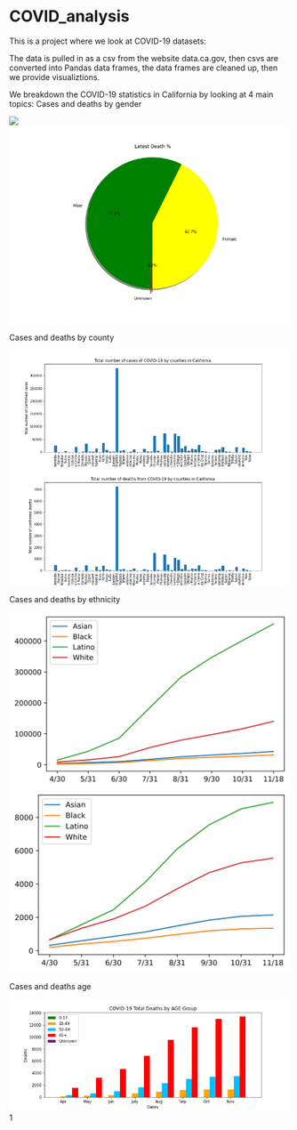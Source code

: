 # COVID_analysis

This is a project where we look at COVID-19 datasets:

The data is pulled in as a csv from the website data.ca.gov, then csvs are converted into Pandas data frames, the data frames are cleaned up, then we provide visualiztions.

We breakdown the COVID-19 statistics in California by looking at 4 main topics:
Cases and deaths by gender

![](Images/Latest_Positives_%.png)
![](Images/Latest_Death_%.png)

Cases and deaths by county

![](Images/Total_cases_by_county_bar.png)
![](Images/Total_deaths_by_county_bar.png)

Cases and deaths by ethnicity

![](Images/California_Coronavirus_Cases_By_Ethnicity.svg)
![](Images/California_Coronavirus_Deaths_By_Ethnicity.svg)

Cases and deaths age

![](Images/COVID-19_Total_Deaths_Cases_by_AGE_Group.png)
1[](Images/COVID-19_Total_Positive_Cases_by_AGE_Group.png)
